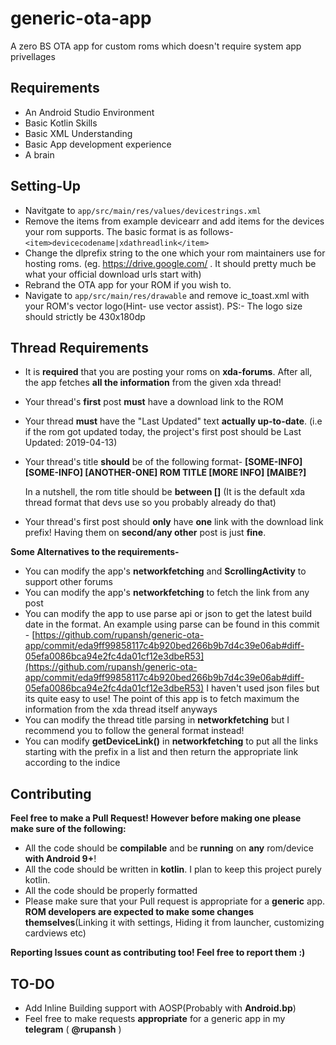 # generic-ota-app

A zero BS OTA app for custom roms which doesn't require system app privellages

## Requirements
- An Android Studio Environment
- Basic Kotlin Skills
- Basic XML Understanding
- Basic App development experience
- A brain

## Setting-Up

- Navitgate to `app/src/main/res/values/devicestrings.xml`
- Remove the items from example devicearr and add items for  the devices your rom supports. The basic format is as follows-
`<item>devicecodename|xdathreadlink</item>`
- Change the dlprefix string to the one which your rom maintainers use for hosting roms. (eg. https://drive.google.com/ . It should pretty much be what your official download urls start with)
- Rebrand the OTA app for your ROM if you wish to.
- Navigate to `app/src/main/res/drawable` and remove ic_toast.xml with your ROM's vector logo(Hint- use vector assist). PS:- The logo size should strictly be 430x180dp

## Thread Requirements

- It is **required** that you are posting your roms on **xda-forums**. After all, the app fetches **all the information** from the given xda thread!
- Your thread's **first** post **must** have a download link to the ROM
- Your thread **must** have the "Last Updated" text **actually up-to-date**. (i.e if the rom got updated today, the project's first post should be Last Updated: 2019-04-13)
- Your thread's title **should** be of the following format-
 **[SOME-INFO] [SOME-INFO] [ANOTHER-ONE] ROM TITLE [MORE INFO] [MAIBE?]**
    
    In a nutshell, the rom title should be **between []** (It is the default xda thread format that devs use so you probably already do that)
- Your thread's first post should **only** have **one** link with the download link prefix! Having them on **second/any other** post is just **fine**.

**Some Alternatives to the requirements-**

- You can modify the app's **networkfetching** and **ScrollingActivity** to support other forums
- You can modify the app's **networkfetching** to fetch the link from any post
- You can modify the app to use parse api or json to get the latest build date in the format. An example using parse can be found in this commit - [https://github.com/rupansh/generic-ota-app/commit/eda9ff99858117c4b920bed266b9b7d4c39e06ab#diff-05efa0086bca94e2fc4da01cf12e3dbeR53](https://github.com/rupansh/generic-ota-app/commit/eda9ff99858117c4b920bed266b9b7d4c39e06ab#diff-05efa0086bca94e2fc4da01cf12e3dbeR53) I haven't used json files but its quite easy to use! The point of this app is to fetch maximum the information from the xda thread itself anyways
- You can modify the thread title parsing in **networkfetching** but I recommend you to follow the general format instead!
-  You can modify **getDeviceLink()** in **networkfetching** to put all the links starting with the prefix in a list and then return the appropriate link according to the indice

## Contributing

**Feel free to make a Pull Request! However before making one please make sure of the following:**

- All the code should be **compilable** and be **running** on **any** rom/device **with Android 9+**!
- All the code should be written in **kotlin**. I plan to keep this project purely kotlin.
- All the code should be properly formatted
- Please make sure that your Pull request is appropriate for a **generic** app. **ROM developers are expected to make some changes themselves**(Linking it with settings, Hiding it from launcher, customizing cardviews etc)

**Reporting Issues count as contributing too! Feel free to report them :)**


## TO-DO

- Add Inline Building support with AOSP(Probably with **Android.bp**)
- Feel free to make requests **appropriate** for a generic app in my **telegram** ( **@rupansh** )
